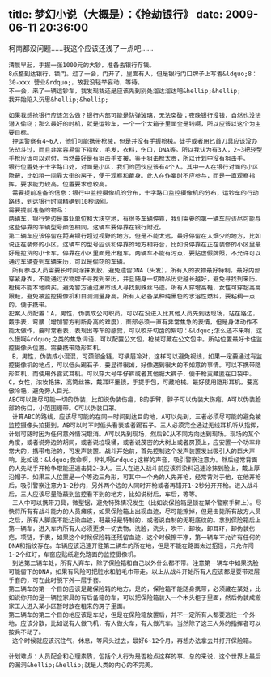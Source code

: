 title: 梦幻小说（大概是）：《抢劫银行》
date: 2009-06-11 20:36:00
---

柯南都没问题&hellip;&hellip;我这个应该还浅了一点吧&hellip;&hellip;

    清晨早起，手握一张1000元的大钞，准备去银行存钱。
    8点整到达银行，锁门。过了一会，门开了，里面有人，但是银行门口牌子上写着&ldquo;8：30-xxx 营业&rdquo;，故我没轻举妄动，等待。
    不一会，来了一辆运钞车，我发现我还是应该先到别处溜达溜达吧&hellip;&hellip;
    我开始陷入沉思&hellip;&hellip;

    如果我想抢银行应该怎么做？银行内部可能是防弹玻璃，无法突破；夜晚银行没钱，自然也没法潜入偷窃；那么最好的时机，就是运钞车，一个一个大箱子里面全是钱啊，所以应该以这个为主要目标。
     押运警察有4~6人，他们可能携带枪械，但是并没有手握枪械。徒手或者用匕首刀具应该没办法战斗过，而且非常容易留下指纹，毛发，衣料，伤口，DNA等。所以我认为有3人，2~3把轻型手枪应该可以对付。当然最好是有狙击手支援，鉴于狙击枪太贵，所以计划中没有狙击手。
    银行位置处于十字路口处，对面是小区，我们的团伙应该有4个人。其中一人在银行对面的小区隐蔽，比如租一间靠大街的房子，便于观察和藏身。此人在作案时不应参与，而是一直观察指挥，要求能力较高，位置要求也较高。
     需要提前准备的信息：银行中监控摄像机的分布，十字路口监控摄像机的分布，运钞车的行动路线，到达银行时间精确到10秒级别。
    需要提前准备的物品：
    两辆车，银行旁边是事业单位和大块空地，有很多车辆停靠，我们需要的第一辆车应该尽可能与这些停靠的车辆型号颜色相同，这辆车要停靠在银行附近。
    第二辆车应该停留在距离银行超过视野的地方，但是不能太远，最好停留在人烟少的地方，比如说正在装修的小区，这辆车的型号应该和停靠的地方相符合，比如说停靠在正在装修的小区里最好是拉货的小卡车，停靠在小区里面是出租车。两辆车不能有污点，要贴虚假牌照，不允许可以通过车辆查到车辆来历，可以是偷窃的车辆。
     所有参与人员需要长时间涂抹发胶，避免遗留DNA（头发），所有人的衣物最好特制，最好内部穿紧身衣，不能通过衣物牌子寻找到来历，并且随身一切物品历史越长越好，避免寻找到来历。枪械不能本地购买，避免警方通过黑市线人寻找到蛛丝马迹。所有人穿增高鞋，女性可穿超高高跟鞋，避免被监控摄像机和目测测量身高。所有人必备某种纯黑色的水溶性燃料，要粘稠一点的，便于携带。
    犯案人员配置：A，男性，伪装成公司职员，可以在没进入比其他人员先到达现场，站在路边，戴手表，弯腰（增加警方判断身高的难度），面部必须一直有非常焦急的表情，但是身体动作不能太做作，要时常看表，表现出等车的感觉，可以咬牙切齿的絮叨：&ldquo;怎么还不来啊，这么慢啊&rdquo;之类的焦急词语。可以配置公文包，枪械可藏在公文包中。所站位置最好卡住监控摄像头位置。需要携带隐形耳机。
     B，男性，伪装成小混混，可颈部金链，可横眉冷对，这样可以避免视线，如果一定要通过有监控摄像机的地点，可以低头踢石子，要显得很凶，好像遇到很大的不如意的事情。可以不携带隐形耳机，而使用外露式耳机。可以穿大号牛仔裤或者其他肥大裤子，便于枪支藏匿在口袋中。
    C，女性，浓妆艳抹，高筒丝袜，戴耳环墨镜，手提手包，可藏枪械。最好使用隐形耳机。要高傲冷艳，避免旁人目光。
    ABC可以做尽可能一切的伪装，比如说伪装伤疤，B的手臂，脖子可以伪装大伤疤，A可以伪装脸部的伤口，小范围绷带。C可以伪装口罩。
     计算ABC的路线，应该尽可能的在同一时间到达目的地，A可以先到，三者必须尽可能的避免被监控摄像头拍摄到。AB可以时不时低头看表或者踢石子。三人必须完全通过无线耳机听从指挥，计划可随时因为任何意外情况取消。A可以先到现场，然后BC从不同方向达到现场。现场的某个角度，或者说旁边的胡同，或者说垃圾桶，或者说茂密的大树上或者房顶上，应安置一个功率非常大的，携带电池的，可发声装置。战斗开始前，首先控制这个发声装置发出吸引人的巨大声响，比如说：&ldquo;救命啊，非礼啊&rdquo;这样的声音，吸引警察注意力。然后经常背面的人先动手开枪争取能迅速击毙2~3人。三人在进入战斗前应该将染料迅速涂抹到脸上，戴上厚沿帽子。如果三人位置是一个等边三角形，可其中一个角的人先开枪，经常背对于他，在他开枪后，吸引警察注意力1~2秒内，另外两个边的人同时开枪或者再错开1~2秒分开开枪。进入战斗后，三人应该尽量隐蔽到监控看不到的地方，比如说树后，车后，等等。
     三人中可以携带刀具，微型锯，避免特殊情况发生（比如说保险箱是锁在某个警察手臂上）。尽快将所有有战斗能力的人员瘫痪，如果保险箱上出现血迹，尽可能擦掉，但是击毙所有敌方人员之后，所有人脚底不能沾染血迹，鞋最好是特制的，或者说自制的无鞋底纹的。拿到保险箱后上第一辆车，进入车内所有人必须更换一切衣物，洗脸，洗头，吹干，卸妆，卸耳环，卸伪装伤疤，项链，手表，如果这个时候保险箱还残留血迹，这个时候擦干净，第一辆车不允许有任何的DNA和指纹存在。车辆应该迅速开往第二辆车的所在地，但是不能在路面太过招摇，只允许闯1~2个红灯，车窗应贴纸避免路面的监控摄像机。
     到达第二辆车处，所有人弃车，除了保险箱和自己以外什么都不带。注意第一辆车中如果洗脸可能留下的DNA，如果有风险可把脏水和脏毛巾带走。以上从战斗开始所有人应该都是要带双层手套的，可在此时脱下外一层手套。
    第二辆车的第一个目的应该是藏保险箱的地方，是的，保险箱不能随身携带，必须藏在某处，比如说你开的是一辆拉家具的有后备箱的车，可以把保险箱装入一个木头柜子里面，然后伪装成搬家工人进入某小区暂时放在租来的房子里面。
    第二辆车的第二个目的地应该是车站，但是在保险箱放置后，并不一定所有人都要逃往一个外地，应该分散，比如说有人做飞机，有人做火车，有人做汽车。当然除了这三人外的指挥者可以按兵不动了。
     这个时候就应该沉住气，休息，等风头过去，最好6~12个月，再想办法拿去并打开保险箱。

    计划难点：人员配合和心理素质，包括个人行为是否检点这样的事。总的来说，这个世界上最后的漏洞&hellip;&hellip;就是人类的内心的不完美。
